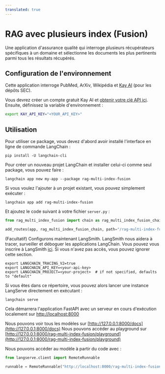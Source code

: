 ```yaml
---
translated: true
---
```


# RAG avec plusieurs index (Fusion)

Une application d'assurance qualité qui interroge plusieurs récupérateurs spécifiques à un domaine et sélectionne les documents les plus pertinents parmi tous les résultats récupérés.

## Configuration de l'environnement

Cette application interroge PubMed, ArXiv, Wikipédia et [Kay AI](https://www.kay.ai) (pour les dépôts SEC).

Vous devrez créer un compte gratuit Kay AI et [obtenir votre clé API ici](https://www.kay.ai).
Ensuite, définissez la variable d'environnement :

```bash
export KAY_API_KEY="<YOUR_API_KEY>"
```

## Utilisation

Pour utiliser ce package, vous devez d'abord avoir installé l'interface en ligne de commande LangChain :

```shell
pip install -U langchain-cli
```

Pour créer un nouveau projet LangChain et installer celui-ci comme seul package, vous pouvez faire :

```shell
langchain app new my-app --package rag-multi-index-fusion
```

Si vous voulez l'ajouter à un projet existant, vous pouvez simplement exécuter :

```shell
langchain app add rag-multi-index-fusion
```

Et ajoutez le code suivant à votre fichier `server.py` :

```python
from rag_multi_index_fusion import chain as rag_multi_index_fusion_chain

add_routes(app, rag_multi_index_fusion_chain, path="/rag-multi-index-fusion")
```

(Facultatif) Configurons maintenant LangSmith.
LangSmith nous aidera à tracer, surveiller et déboguer les applications LangChain.
Vous pouvez vous inscrire à LangSmith [ici](https://smith.langchain.com/).
Si vous n'avez pas accès, vous pouvez ignorer cette section.

```shell
export LANGCHAIN_TRACING_V2=true
export LANGCHAIN_API_KEY=<your-api-key>
export LANGCHAIN_PROJECT=<your-project>  # if not specified, defaults to "default"
```

Si vous êtes dans ce répertoire, vous pouvez alors lancer une instance LangServe directement en exécutant :

```shell
langchain serve
```

Cela démarrera l'application FastAPI avec un serveur en cours d'exécution localement sur
[http://localhost:8000](http://localhost:8000)

Nous pouvons voir tous les modèles sur [http://127.0.0.1:8000/docs](http://127.0.0.1:8000/docs)
Nous pouvons accéder au playground sur [http://127.0.0.1:8000/rag-multi-index-fusion/playground](http://127.0.0.1:8000/rag-multi-index-fusion/playground)

Nous pouvons accéder au modèle à partir du code avec :

```python
from langserve.client import RemoteRunnable

runnable = RemoteRunnable("http://localhost:8000/rag-multi-index-fusion")
```
